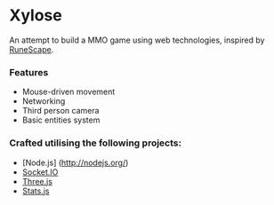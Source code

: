 Xylose
======

An attempt to build a MMO game using web technologies, inspired by [RuneScape](http://runescape.com).

### Features

 * Mouse-driven movement
 * Networking
 * Third person camera
 * Basic entities system

### Crafted utilising the following projects:

 * [Node.js] (http://nodejs.org/)
 * [Socket.IO](http://socket.io/)
 * [Three.js](https://github.com/mrdoob/three.js/)
 * [Stats.js](https://github.com/mrdoob/stats.js/)
